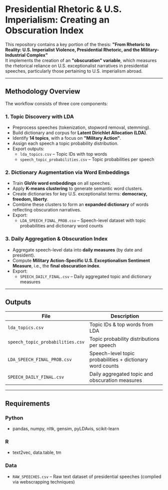 # Presidential Rhetoric & U.S. Imperialism: Creating an Obscuration Index

This repository contains a key portion of the thesis:
**"From Rhetoric to Reality: U.S. Imperialist Violence, Presidential Rhetoric, and the Military-Industrial Complex"**  
It implements the creation of an **"obscuration" variable**, which measures the rhetorical reliance on U.S. exceptionalist narratives in presidential speeches, particularly those pertaining to U.S. imperialism abroad.

---

## Methodology Overview

The workflow consists of three core components:

### 1. **Topic Discovery with LDA**
- Preprocess speeches (tokenization, stopword removal, stemming).  
- Build dictionary and corpus for **Latent Dirichlet Allocation (LDA)**.  
- Identify **14 topics**, with a focus on **"Military Action"**.  
- Assign each speech a topic probability distribution.  
- Export outputs:  
  - `lda_topics.csv` – Topic IDs with top words  
  - `speech_topic_probabilities.csv` – Topic probabilities per speech  

### 2. **Dictionary Augmentation via Word Embeddings**
- Train **GloVe word embeddings** on all speeches.  
- Apply **K-means clustering** to generate semantic word clusters.  
- Create dictionaries for key U.S. exceptionalist terms: **democracy, freedom, liberty**.  
- Combine these clusters to form an **expanded dictionary** of words reflecting obscuration narratives.  
- Export:  
  - `LDA_SPEECH_FINAL_PROB.csv` – Speech-level dataset with topic probabilities and dictionary word counts  

### 3. **Daily Aggregation & Obscuration Index**
- Aggregate speech-level data into **daily measures** (by date and president).  
- Compute **Military Action-Specific U.S. Exceptionalism Sentiment Measure**, i.e., the **final obscuration index**.  
- Export:  
  - `SPEECH_DAILY_FINAL.csv` – Daily aggregated topic and dictionary measures  

---

## Outputs

| File | Description |
|------|-------------|
| `lda_topics.csv` | Topic IDs & top words from LDA |
| `speech_topic_probabilities.csv` | Topic probability distributions per speech |
| `LDA_SPEECH_FINAL_PROB.csv` | Speech-level topic probabilities + dictionary word counts |
| `SPEECH_DAILY_FINAL.csv` | Daily aggregated topic and obscuration measures |

---

## Requirements

### Python
- pandas, numpy, nltk, gensim, pyLDAvis, scikit-learn  

### R
- text2vec, data.table, tm  

### Data
- `RAW_SPEECHES.csv` – Raw text dataset of presidential speeches (complied via webscrapping techniques)
